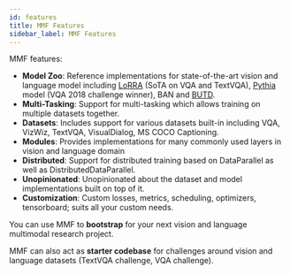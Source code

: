 ```yaml
---
id: features
title: MMF Features
sidebar_label: MMF Features
---
```


MMF features:

- **Model Zoo**: Reference implementations for state-of-the-art vision and language model including [LoRRA](https://arxiv.org/abs/1904.08920) (SoTA on VQA and TextVQA), [Pythia](https://arxiv.org/abs/1807.09956) model (VQA 2018 challenge winner), BAN and [BUTD](https://arxiv.org/abs/1707.07998).
- **Multi-Tasking**: Support for multi-tasking which allows training on multiple datasets together.
- **Datasets**: Includes support for various datasets built-in including VQA, VizWiz, TextVQA, VisualDialog, MS COCO Captioning.
- **Modules**: Provides implementations for many commonly used layers in vision and language domain
- **Distributed**: Support for distributed training based on DataParallel as well as DistributedDataParallel.
- **Unopinionated**: Unopinionated about the dataset and model implementations built on top of it.
- **Customization**: Custom losses, metrics, scheduling, optimizers, tensorboard; suits all your custom needs.

You can use MMF to **bootstrap** for your next vision and language multimodal research project.

MMF can also act as **starter codebase** for challenges around vision and language datasets (TextVQA challenge, VQA challenge).
